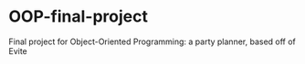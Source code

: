 # OOP-final-project
Final project for Object-Oriented Programming: a party planner, based off of Evite

